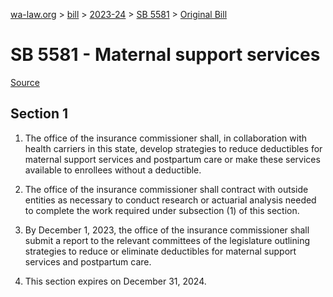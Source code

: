 [wa-law.org](/) > [bill](/bill/) > [2023-24](/bill/2023-24/) > [SB 5581](/bill/2023-24/sb/5581/) > [Original Bill](/bill/2023-24/sb/5581/1/)

# SB 5581 - Maternal support services

[Source](http://lawfilesext.leg.wa.gov/biennium/2023-24/Pdf/Bills/Senate%20Bills/5581.pdf)

## Section 1
1. The office of the insurance commissioner shall, in collaboration with health carriers in this state, develop strategies to reduce deductibles for maternal support services and postpartum care or make these services available to enrollees without a deductible.

2. The office of the insurance commissioner shall contract with outside entities as necessary to conduct research or actuarial analysis needed to complete the work required under subsection (1) of this section.

3. By December 1, 2023, the office of the insurance commissioner shall submit a report to the relevant committees of the legislature outlining strategies to reduce or eliminate deductibles for maternal support services and postpartum care.

4. This section expires on December 31, 2024.
